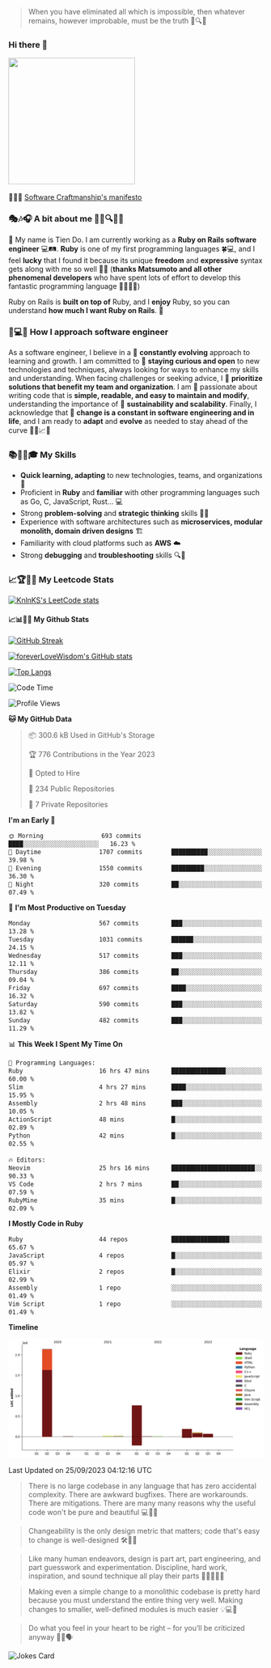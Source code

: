 > When you have eliminated all which is impossible, then whatever remains, however improbable, must be the truth 🤔🔍💡
### Hi there 👋

<!--
**foreverLoveWisdom/foreverLoveWisdom** is a ✨ _special_ ✨ repository because its `README.md` (this file) appears on your GitHub profile.

Here are some ideas to get you started:

- 🔭 I’m currently working on ...
- 🌱 I’m currently learning ...
- 👯 I’m looking to collaborate on ...
- 🤔 I’m looking for help with ...
- 💬 Ask me about ...
- 📫 How to reach me: ...
- 😄 Pronouns: ...
- ⚡ Fun fact: ...
-->

<img src="https://codecondo.com/wp-content/uploads/2017/09/railslogo.png" width="250" height="250">

 📜🔨🌟 [Software Craftmanship's manifesto](http://manifesto.softwarecraftsmanship.org/)

### 🎭🎶🎧 A bit about me 🕵️‍♀️🔍🕵️‍♂️
👋 My name is Tien Do. I am currently working as a **Ruby on Rails software engineer** 💻🛤️. **Ruby** is one of my first programming languages 🍀💻, and I feel **lucky** that I found it because its unique **freedom** and **expressive** syntax gets along with me so well 🤗💬 (**thanks Matsumoto and all other phenomenal developers** who have spent lots of effort to develop this fantastic programming language 🙏👨‍💻🌟)

Ruby on Rails is **built on top of** Ruby, and I **enjoy** Ruby, so you can understand **how much I want Ruby on Rails**. 🤩

### 🤔💻🔨 How I approach software engineer
As a software engineer, I believe in a 🔄 **constantly evolving** approach to learning and growth. I am committed to 🤔 **staying curious and open** to new technologies and techniques, always looking for ways to enhance my skills and understanding. When facing challenges or seeking advice, I 👥  **prioritize solutions that benefit my team and organization**. I am 🎉 passionate about writing code that is **simple, readable, and easy to maintain and modify**, understanding the importance of 🌱 **sustainability and scalability**. Finally, I acknowledge that 🌊 **change is a constant in software engineering and in life**, and I am ready to **adapt** and **evolve** as needed to stay ahead of the curve 🏃‍♂️📈🔄

### 📚🧑‍💻🎓 My Skills
- **Quick learning, adapting** to new technologies, teams, and organizations 🚀
- Proficient in **Ruby** and **familiar** with other programming languages such as Go, C, JavaScript, Rust... 💻
- Strong **problem-solving** and **strategic thinking** skills 🤔💡
- Experience with software architectures such as **microservices, modular monolith, domain driven designs** 🏗️
- Familiarity with cloud platforms such as **AWS** ☁️ 
- Strong **debugging** and **troubleshooting** skills 🔍🐞


### 📈🏆🧑‍💻 My Leetcode Stats
[![KnlnKS's LeetCode stats](https://leetcode-stats-six.vercel.app/?username=foreverLoveWisdom&theme=dark)](https://github.com/KnlnKS/leetcode-stats)

#### 📈📊👨‍💻  My Github Stats

[![GitHub Streak](https://github-readme-streak-stats.herokuapp.com/?user=foreverLoveWisdom&theme=dracula)](https://git.io/streak-stats)
&nbsp;
&nbsp;

[![foreverLoveWisdom's GitHub stats](https://github-readme-stats.vercel.app/api?username=foreverLoveWisdom&show_icons=true&theme=react&count_private=true)](https://github.com/anuraghazra/github-readme-stats)

[![Top Langs](https://github-readme-stats.vercel.app/api/top-langs/?username=foreverLoveWisdom&show_icons=true&theme=vue-dark)](https://github.com/anuraghazra/github-readme-stats)

<!--START_SECTION:waka-->
![Code Time](http://img.shields.io/badge/Code%20Time-2%2C348%20hrs-blue)

![Profile Views](http://img.shields.io/badge/Profile%20Views-3-blue)

**🐱 My GitHub Data** 

> 📦 300.6 kB Used in GitHub's Storage 
 > 
> 🏆 776 Contributions in the Year 2023
 > 
> 💼 Opted to Hire
 > 
> 📜 234 Public Repositories 
 > 
> 🔑 7 Private Repositories 
 > 
**I'm an Early 🐤** 

```text
🌞 Morning                693 commits         ████░░░░░░░░░░░░░░░░░░░░░   16.23 % 
🌆 Daytime                1707 commits        ██████████░░░░░░░░░░░░░░░   39.98 % 
🌃 Evening                1550 commits        █████████░░░░░░░░░░░░░░░░   36.30 % 
🌙 Night                  320 commits         ██░░░░░░░░░░░░░░░░░░░░░░░   07.49 % 
```
📅 **I'm Most Productive on Tuesday** 

```text
Monday                   567 commits         ███░░░░░░░░░░░░░░░░░░░░░░   13.28 % 
Tuesday                  1031 commits        ██████░░░░░░░░░░░░░░░░░░░   24.15 % 
Wednesday                517 commits         ███░░░░░░░░░░░░░░░░░░░░░░   12.11 % 
Thursday                 386 commits         ██░░░░░░░░░░░░░░░░░░░░░░░   09.04 % 
Friday                   697 commits         ████░░░░░░░░░░░░░░░░░░░░░   16.32 % 
Saturday                 590 commits         ███░░░░░░░░░░░░░░░░░░░░░░   13.82 % 
Sunday                   482 commits         ███░░░░░░░░░░░░░░░░░░░░░░   11.29 % 
```


📊 **This Week I Spent My Time On** 

```text
💬 Programming Languages: 
Ruby                     16 hrs 47 mins      ███████████████░░░░░░░░░░   60.00 % 
Slim                     4 hrs 27 mins       ████░░░░░░░░░░░░░░░░░░░░░   15.95 % 
Assembly                 2 hrs 48 mins       ███░░░░░░░░░░░░░░░░░░░░░░   10.05 % 
ActionScript             48 mins             █░░░░░░░░░░░░░░░░░░░░░░░░   02.89 % 
Python                   42 mins             █░░░░░░░░░░░░░░░░░░░░░░░░   02.55 % 

🔥 Editors: 
Neovim                   25 hrs 16 mins      ███████████████████████░░   90.33 % 
VS Code                  2 hrs 7 mins        ██░░░░░░░░░░░░░░░░░░░░░░░   07.59 % 
RubyMine                 35 mins             █░░░░░░░░░░░░░░░░░░░░░░░░   02.09 % 
```

**I Mostly Code in Ruby** 

```text
Ruby                     44 repos            ████████████████░░░░░░░░░   65.67 % 
JavaScript               4 repos             █░░░░░░░░░░░░░░░░░░░░░░░░   05.97 % 
Elixir                   2 repos             █░░░░░░░░░░░░░░░░░░░░░░░░   02.99 % 
Assembly                 1 repo              ░░░░░░░░░░░░░░░░░░░░░░░░░   01.49 % 
Vim Script               1 repo              ░░░░░░░░░░░░░░░░░░░░░░░░░   01.49 % 
```



**Timeline**

![Lines of Code chart](https://raw.githubusercontent.com/foreverLoveWisdom/foreverLoveWisdom/main/assets/bar_graph.png)


 Last Updated on 25/09/2023 04:12:16 UTC
<!--END_SECTION:waka-->


> There is no large codebase in any language that has zero accidental complexity. There are awkward bugfixes. There are workarounds. There are mitigations.
> There are many many reasons why the useful code won't be pure and beautiful 💻🐞🤔

> Changeability is the only design metric that matters; code that's easy to change is well-designed 🛠️🔄🎨

> Like many human endeavors, design is part art, part engineering, and part guesswork and experimentation. Discipline, hard work, inspiration, and sound technique all play their parts 🎨🧑‍💻🔬🧪

> Mak­ing even a sim­ple change to a mono­lith­ic code­base is pret­ty hard because you must under­stand the entire thing very well. Mak­ing changes to small­er, well-defined mod­ules is much easier 💡💻🤔
 
 > Do what you feel in your heart to be right – for you’ll be criticized anyway 💖🙏🗣️ 
 
![Jokes Card](https://readme-jokes.vercel.app/api)
